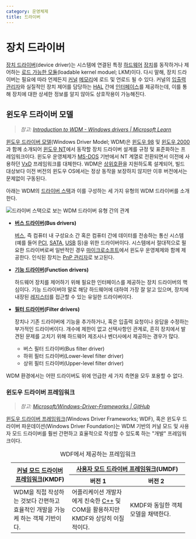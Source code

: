 ```yaml
---
category: 운영체제
title: 드라이버
---
```

# 장치 드라이버
[장치 드라이버](https://ko.wikipedia.org/wiki/장치_드라이버)(device driver)는 시스템에 연결된 특정 [하드웨어](https://ko.wikipedia.org/wiki/컴퓨터_하드웨어) [장치](https://ko.wikipedia.org/wiki/주변기기)를 동작하거나 제어하는 [로드 가능한 모듈](https://ko.wikipedia.org/wiki/적재_가능_커널_모듈)(loadable kernel moduel; LKM)이다. 다시 말해, 장치 드라이버는 필요에 따라 언제든지 [커널](ko.Kernel.md#커널) [메모리](ko.Memory.md)에 로드 및 언로드 될 수 있다. 커널의 [입출력 관리자](ko.Kernel.md#입출력-관리자)와 실질적인 장치 제어를 담당하는 [HAL](ko.Kernel.md#하드웨어-추상-계층) 간에 [인터페이스](https://ko.wikipedia.org/wiki/인터페이스_(컴퓨팅))를 제공하는데, 이를 통해 장치에 대한 상세한 정보를 알지 않아도 상호작용이 가능해진다.

## 윈도우 드라이버 모델
> *참고: [Introduction to WDM - Windows drivers | Microsoft Learn](https://learn.microsoft.com/en-us/windows-hardware/drivers/kernel/introduction-to-wdm)*

[윈도우 드라이버 모델](https://ko.wikipedia.org/wiki/윈도우_드라이버_모델)(Windows Driver Model; WDM)은 [윈도우 98](https://ko.wikipedia.org/wiki/윈도우_98) 및 [윈도우 2000](https://ko.wikipedia.org/wiki/윈도우_2000)과 함께 소개되어 [윈도우 NT](ko.Windows.md)에서 동작할 장치 드라이버 설계를 규정 및 표준화하는 프레임워크이다. 윈도우 운영체제가 [MS-DOS](https://ko.wikipedia.org/wiki/MS-DOS) 기반에서 NT 계열로 전환되면서 이전에 사용하던 [VxD](https://ko.wikipedia.org/wiki/VxD) 프레임워크를 대체한다. WDM은 [상위호환](https://ko.wikipedia.org/wiki/상위_호환성)을 지원하도록 설계되어, 빌드 대상보다 이전 버전의 윈도우 OS에서는 정상 동작을 보장하지 않지만 이후 버전에서는 문제없이 구동된다.

아래는 WDM의 [드라이버 스택](https://learn.microsoft.com/en-us/windows-hardware/drivers/gettingstarted/driver-stacks)과 이를 구성하는 세 가지 유형의 WDM 드라이버를 소개한다.

![드라이버 스택으로 보는 WDM 드라이버 유형 간의 관계](https://learn.microsoft.com/en-us/windows-hardware/drivers/kernel/images/drvlyr.png)

* **[버스 드라이버](https://learn.microsoft.com/en-us/windows-hardware/drivers/kernel/bus-drivers)(Bus drivers)**

    [버스](https://ko.wikipedia.org/wiki/버스_(컴퓨팅)), 즉 컴퓨터 내 구성요소 간 혹은 컴퓨터 간에 데이터를 전송하는 통신 시스템(예를 들어 [PCI](https://ko.wikipedia.org/wiki/PCI_버스), [SATA](https://ko.wikipedia.org/wiki/직렬_ATA), [USB](https://ko.wikipedia.org/wiki/USB) 등)을 위한 드라이버이다. 시스템에서 절대적으로 필요한 드라이버로써 일반적인 경우 [마이크로소프트](https://www.microsoft.com/)에서 윈도우 운영체제와 함께 제공한다. 인식된 장치는 [PnP 관리자](ko.Kernel.md#PnP-관리자)로 보고된다.

* **[기능 드라이버](https://learn.microsoft.com/en-us/windows-hardware/drivers/kernel/function-drivers)(Function drivers)**

    하드웨어 장치를 제어하기 위해 필요한 인터페이스를 제공하는 장치 드라이버의 핵심이다. 기능 드라이버야 말로 해당 하드웨어에 대하여 가장 잘 알고 있으며, 장치에 내장된 [레지스터](https://ko.wikipedia.org/wiki/하드웨어_레지스터)를 접근할 수 있는 유일한 드라이버이다.

* **[필터 드라이버](https://learn.microsoft.com/en-us/windows-hardware/drivers/kernel/filter-drivers)(Filter drivers)**

    장치나 기존 드라이버에 기능을 추가하거나, 혹은 입출력 요청이나 응답을 수정하는 부가적인 드라이버이다. 개수에 제한이 없고 선택사항인 관계로, 흔히 장치에서 발견된 문제를 고치기 위해 하드웨어 제조사나 벤더사에서 제공하는 경우가 많다.

    * 버스 필터 드라이버(Bus filter driver)
    * 하위 필터 드라이버(Lower-level filter driver)
    * 상위 필터 드라이버(Upper-level filter driver)

WDM 환경에서는 어떤 드라이버도 위에 언급한 세 가지 측면을 모두 포용할 수 없다.

### 윈도우 드라이버 프레임워크
> *참고: [Microsoft/Windows-Driver-Frameworks | GitHub](https://github.com/Microsoft/Windows-Driver-Frameworks)*

[윈도우 드라이버 프레임워크](https://ko.wikipedia.org/wiki/윈도우_드라이버_프레임웍스)(Windows Driver Frameworks; WDF), 혹은 윈도우 드라이버 파운데이션(Windows Driver Foundation)는 WDM 기반의 커널 모드 및 사용자 모드 드라이버를 훨씬 간편하고 효율적으로 작성할 수 있도록 하는 "개발" 프레임워크이다.

<table style="width: 95%; margin: auto;">
<caption style="caption-side: top;">WDF에서 제공하는 프레임워크</caption>
<colgroup><col style="width: 33.4%;"/><col style="width: 33.3%;"/><col style="width: 33.3%;"/></colgroup>
<thead><tr><th rowspan="2" style="text-align: center;"><a href="https://en.wikipedia.org/wiki/Kernel-Mode_Driver_Framework">커널 모드 드라이버 프레임워크</a>(KMDF)</th><th colspan="2" style="text-align: center;"><a href="https://en.wikipedia.org/wiki/User-Mode_Driver_Framework">사용자 모드 드라이버 프레임워크</a>(UMDF)</th></tr><th style="text-align: center;">버전 1</th><th style="text-align: center;">버전 2</th><tr></tr></thead>
<tbody><tr><td>WDM을 직접 작성하는 것보다 간편하고 효율적인 개발을 가능케 하는 객체 기반이다.</td><td>어플리케이션 개발자에게 친숙한 <a href="ko.Cpp.md">C++</a> 및 COM을 활용하지만 KMDF와 상당히 이질적이다.</td><td>KMDF와 동일한 객체 모델을 채택한다.</td></tr></tbody>
</table>
